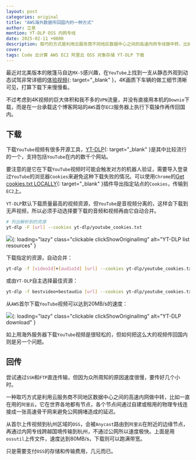 ```yaml
---
layout: post
categories: original
title: "AWS海外数据传回国内的一种方式"
author: 立泉
mention: YT-DLP OSS 内网专线
date: 2025-02-11 +0800
description: 取巧的方式是利用云服务商不同地区数据中心之间的高速内网专线做中转，比如阿里云在世界各地都有边缘节点。从首尔上传视频到杭州区域的OSS，会连接到附近的边缘节点通过内网跨越国境传输到杭州，不是通过拥堵的公网所以速度极快。
cover: 
tags: Code 云计算 AWS EC2 阿里云 OSS 对象存储 YT-DLP 下载
---
```


最近对北美版本的敞篷马自达`MX-5`感兴趣，在`YouTube`上找到一支从静态外观到动态试驾非常详细的[体验视频](https://www.youtube.com/watch?v=2rR_SK7yjhk){: target="_blank" }，4K画质下车辆的做工细节清晰可见，打算下载下来慢慢看。

不过考虑到4K视频的巨大体积和我不多的`VPN`流量，并没有直接用本机的`Downie`下载，而是在一台承载这个博客网站的`AWS`首尔`EC2`服务器上执行下载操作再传回国内。

## 下载

下载`YouTube`视频有很多开源工具，[YT-DLP](https://github.com/yt-dlp/yt-dlp){: target="_blank" }是其中比较流行的一个，支持包括`YouTube`在内的数千个网站。

要注意的是它在下载`YouTube`视频时可能会触发对方的机器人验证，需要导入登录过`YouTube`的浏览器`Cookies`来避免这种下载失败的情况。可以使用`Chrome`的[Get cookies.txt LOCALLY](https://chromewebstore.google.com/detail/get-cookiestxt-locally/cclelndahbckbenkjhflpdbgdldlbecc){: target="_blank" }插件导出指定站点的`Cookies`，传输到`EC2`上。

`YT-DLP`默认下载质量最高的视频资源，但`YouTube`是音视频分离的，这样会下载到无声视频，所以必须手动选择要下载的音频和视频再由它自动合并。

```sh
# 列出解析到的资源
yt-dlp -F [url] --cookies yt-dlp/youtube_cookies.txt
```

![](https://apqx.oss-cn-hangzhou.aliyuncs.com/blog/original/20250211/yt_dlp_01_thumb.webp){: loading="lazy" class="clickable clickShowOriginalImg" alt="YT-DLP list resources" }

下载指定的资源，自动合并：

```sh
yt-dlp -f [videoId]+[audioId] [url] --cookies yt-dlp/youtube_cookies.txt
```

或由`YT-DLP`自主选择最佳资源：

```sh
yt-dlp -f bestvideo+bestaudio [url] --cookies yt-dlp/youtube_cookies.txt
```

从`AWS`首尔下载`YouTube`视频可以达到20MB/s的速度：

![](https://apqx.oss-cn-hangzhou.aliyuncs.com/blog/original/20250211/yt_dlp_02_thumb.webp){: loading="lazy" class="clickable clickShowOriginalImg" alt="YT-DLP download" }

如上用海外服务器下载`YouTube`视频是很轻松的，但如何把这么大的视频传回国内则是另一个问题。

## 回传

尝试通过`SSH`和`FTP`直连传输，但因为众所周知的原因速度很慢，要传好几个小时。

一种取巧方式是利用云服务商不同地区数据中心之间的高速内网做中转，比如一直在用的`阿里云`，它在世界各地都有节点，各个节点间通过自建或租用的物理专线连接成一张高速骨干网来避免公网拥堵造成的延迟。

从首尔上传视频到杭州区域的`OSS`，会被`Anycast`路由到`阿里云`在附近的边缘节点，再通过内网专线跨越国境传输到杭州，不通过公网所以速度极快。上面是用`ossutil`上传文件，速度达到80MB/s，下载则可以跑满带宽。

只是需要支付`OSS`的存储和传输费用，几元而已。


